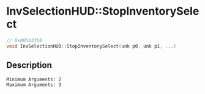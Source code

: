 # InvSelectionHUD::StopInventorySelect
```c
// 0x005d33b0
void InvSelectionHUD::StopInventorySelect(unk p0, unk p1, ...)
```
## Description
```
Minimum Arguments: 2
Maximum Arguments: 3
```
